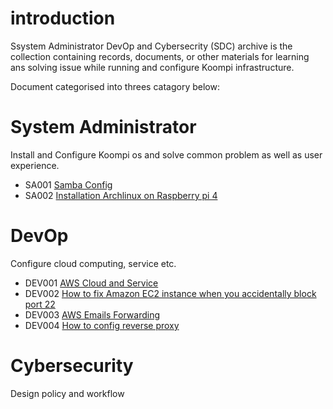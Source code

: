# introduction
Ssystem Administrator DevOp and Cybersecrity (SDC) archive is the collection containing records, documents, or other materials for learning ans solving issue while running and configure Koompi infrastructure.

Document categorised into threes catagory below:
# System Administrator

 Install and Configure Koompi os and solve common problem as well as user experience.

 * SA001 [Samba Config](/sa/samba/)
 * SA002 [Installation Archlinux on Raspberry pi 4](/sa/install_Arch_rasp_pi_4_002.md)

 # DevOp
Configure cloud computing, service etc.

 * DEV001 [AWS Cloud and Service](/dev/aws_learning001.md)
 * DEV002 [How to fix Amazon EC2 instance when you accidentally block port 22](dev/fixing-aws-ec2-ufw-block-port-22.002.md)
 * DEV003 [AWS Emails Forwarding ](/dev/aws-forward-mail003.md)
 * DEV004 [How to config reverse proxy](dev/nginx_reverse_proxy004.md)

 # Cybersecurity

Design policy and workflow
